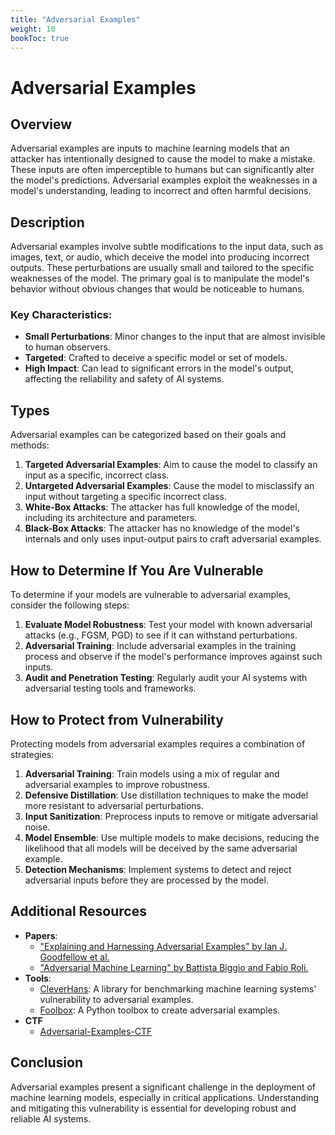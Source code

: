 ```yaml
---
title: "Adversarial Examples"
weight: 10
bookToc: true
---
```


# Adversarial Examples

## Overview
Adversarial examples are inputs to machine learning models that an attacker has intentionally designed to cause the model to make a mistake. These inputs are often imperceptible to humans but can significantly alter the model's predictions. Adversarial examples exploit the weaknesses in a model's understanding, leading to incorrect and often harmful decisions.

## Description
Adversarial examples involve subtle modifications to the input data, such as images, text, or audio, which deceive the model into producing incorrect outputs. These perturbations are usually small and tailored to the specific weaknesses of the model. The primary goal is to manipulate the model's behavior without obvious changes that would be noticeable to humans.

### Key Characteristics:
- **Small Perturbations**: Minor changes to the input that are almost invisible to human observers.
- **Targeted**: Crafted to deceive a specific model or set of models.
- **High Impact**: Can lead to significant errors in the model's output, affecting the reliability and safety of AI systems.

## Types
Adversarial examples can be categorized based on their goals and methods:

1. **Targeted Adversarial Examples**: Aim to cause the model to classify an input as a specific, incorrect class.
2. **Untargeted Adversarial Examples**: Cause the model to misclassify an input without targeting a specific incorrect class.
3. **White-Box Attacks**: The attacker has full knowledge of the model, including its architecture and parameters.
4. **Black-Box Attacks**: The attacker has no knowledge of the model's internals and only uses input-output pairs to craft adversarial examples.

## How to Determine If You Are Vulnerable
To determine if your models are vulnerable to adversarial examples, consider the following steps:

1. **Evaluate Model Robustness**: Test your model with known adversarial attacks (e.g., FGSM, PGD) to see if it can withstand perturbations.
2. **Adversarial Training**: Include adversarial examples in the training process and observe if the model's performance improves against such inputs.
3. **Audit and Penetration Testing**: Regularly audit your AI systems with adversarial testing tools and frameworks.

## How to Protect from Vulnerability
Protecting models from adversarial examples requires a combination of strategies:

1. **Adversarial Training**: Train models using a mix of regular and adversarial examples to improve robustness.
2. **Defensive Distillation**: Use distillation techniques to make the model more resistant to adversarial perturbations.
3. **Input Sanitization**: Preprocess inputs to remove or mitigate adversarial noise.
4. **Model Ensemble**: Use multiple models to make decisions, reducing the likelihood that all models will be deceived by the same adversarial example.
5. **Detection Mechanisms**: Implement systems to detect and reject adversarial inputs before they are processed by the model.

## Additional Resources
- **Papers**: 
  - ["Explaining and Harnessing Adversarial Examples" by Ian J. Goodfellow et al.](https://arxiv.org/abs/1412.6572)
  - ["Adversarial Machine Learning" by Battista Biggio and Fabio Roli.](https://www.sciencedirect.com/science/article/pii/S0031320314001421)
- **Tools**: 
  - [CleverHans](https://github.com/cleverhans-lab/cleverhans): A library for benchmarking machine learning systems' vulnerability to adversarial examples.
  - [Foolbox](https://github.com/bethgelab/foolbox): A Python toolbox to create adversarial examples.
- **CTF**
  - [Adversarial-Examples-CTF](https://github.com/AI-Security-Research-Group/Adversarial-Examples-CTF)

## Conclusion
Adversarial examples present a significant challenge in the deployment of machine learning models, especially in critical applications. Understanding and mitigating this vulnerability is essential for developing robust and reliable AI systems.
